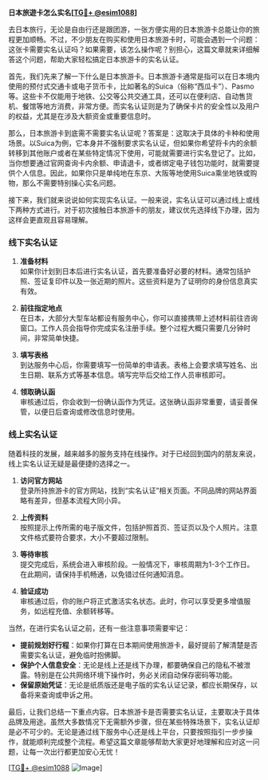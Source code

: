 **日本旅遊卡怎么实名[[TG💪+ @esim1088](https://t.me/s/esim1088)]**

去日本旅行，无论是自由行还是跟团游，一张方便实用的日本旅游卡总能让你的旅程更加顺畅。不过，不少朋友在购买和使用日本旅游卡时，可能会遇到一个问题：这张卡需要实名认证吗？如果需要，该怎么操作呢？别担心，这篇文章就来详细解答这个问题，帮助大家轻松搞定日本旅游卡的实名认证。

首先，我们先来了解一下什么是日本旅游卡。日本旅游卡通常是指可以在日本境内使用的预付式交通卡或电子货币卡，比如著名的Suica（俗称“西瓜卡”）、Pasmo等。这些卡不仅能用于地铁、公交等公共交通工具，还可以在便利店、自动售货机、餐馆等地方消费，非常方便。而实名认证则是为了确保卡片的安全性以及用户的权益，尤其是在涉及大额资金或重要信息时。

那么，日本旅游卡到底需不需要实名认证呢？答案是：这取决于具体的卡种和使用场景。以Suica为例，它本身并不强制要求实名认证，但如果你希望将卡内的余额转移到其他账户或者在某些特定情况下使用，可能就需要进行实名登记了。比如，当你想要通过官网查询卡内余额、申请退卡，或者绑定电子钱包功能时，就需要提供个人信息。因此，如果你只是单纯地在东京、大阪等地使用Suica乘坐地铁或购物，那么不需要特别操心实名问题。

接下来，我们就来说说如何实现实名认证。一般来说，实名认证可以通过线上或线下两种方式进行。对于初次接触日本旅游卡的朋友，建议优先选择线下办理，因为这样会更直观且容易理解。

### 线下实名认证

1. **准备材料**  
   如果你计划到日本后进行实名认证，首先要准备好必要的材料。通常包括护照、签证复印件以及一张近期的照片。这些资料是为了证明你的身份信息真实有效。

2. **前往指定地点**  
   在日本，大部分大型车站都设有服务中心，你可以直接携带上述材料前往咨询窗口。工作人员会指导你完成实名注册手续。整个过程大概只需要几分钟时间，非常简单快捷。

3. **填写表格**  
   到达服务中心后，你需要填写一份简单的申请表。表格上会要求填写姓名、出生日期、联系方式等基本信息。填写完毕后交给工作人员审核即可。

4. **领取确认函**  
   审核通过后，你会收到一份确认函作为凭证。这张确认函非常重要，请妥善保管，以便日后查询或修改信息时使用。

### 线上实名认证

随着科技的发展，越来越多的服务支持在线操作。对于已经回到国内的朋友来说，线上实名认证无疑是最便捷的选择之一。

1. **访问官方网站**  
   登录所持旅游卡的官方网站，找到“实名认证”相关页面。不同品牌的网站界面略有差异，但基本流程大同小异。

2. **上传资料**  
   按照提示上传所需的电子版文件，包括护照首页、签证页以及个人照片。注意文件格式要符合要求，大小不要超过限制。

3. **等待审核**  
   提交完成后，系统会进入审核阶段。一般情况下，审核周期为1-3个工作日。在此期间，请保持手机畅通，以免错过任何通知消息。

4. **验证成功**  
   审核通过后，你的账户将正式激活实名状态。此时，你可以享受更多增值服务，如远程充值、余额转移等。

当然，在进行实名认证之前，还有一些注意事项需要牢记：

- **提前规划好行程**：如果你打算在日本期间使用旅游卡，最好提前了解清楚是否需要实名认证，避免临时抱佛脚。
- **保护个人信息安全**：无论是线上还是线下办理，都要确保自己的隐私不被泄露。特别是在公共网络环境下操作时，务必关闭自动保存密码等功能。
- **保留原始凭证**：无论是纸质版还是电子版的实名认证记录，都应长期保存，以备将来查询或申诉之用。

最后，让我们总结一下重点内容。日本旅游卡是否需要实名认证，主要取决于具体品牌及用途。虽然大多数情况下无需额外步骤，但在某些特殊场景下，实名认证却是必不可少的。无论是通过线下服务中心还是线上平台，只要按照指引一步步操作，就能顺利完成整个流程。希望这篇文章能够帮助大家更好地理解和应对这一问题，让每一次出行都更加安心无忧！

[[TG💪+ @esim1088](https://t.me/s/esim1088) ![Image](https://i.postimg.cc/4NQfJmqS/Snipaste-2025-05-13-00-14-12.png)]